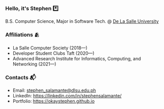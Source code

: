 ### Hello, it's Stephen *️⃣

B.S. Computer Science, Major in Software Tech. @ [De La Salle University](http://dlsu.edu.ph/)

### Affiliations 🫂
- La Salle Computer Society (2018—)
- Developer Student Clubs Taft (2020—)
- Advanced Research Institute for Informatics, Computing, and Networking (2021—)

### Contacts 📬
- Email: stephen_salamante@dlsu.edu.ph
- LinkedIn: https://linkedin.com/in/stephensalamante/
- Portfolio: https://okaystephen.github.io

<!--
**okaystephen/okaystephen** is a ✨ _special_ ✨ repository because its `README.md` (this file) appears on your GitHub profile.

Here are some ideas to get you started:

- 🔭 I’m currently working on ...
- 🌱 I’m currently learning ...
- 👯 I’m looking to collaborate on ...
- 🤔 I’m looking for help with ...
- 💬 Ask me about ...
- 📫 How to reach me: ...
- 😄 Pronouns: ...
- ⚡ Fun fact: ...

-->
